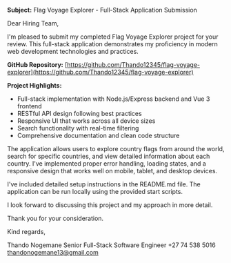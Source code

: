 **Subject:** Flag Voyage Explorer - Full-Stack Application Submission

Dear Hiring Team,

I'm pleased to submit my completed Flag Voyage Explorer project for your review. This full-stack application demonstrates my proficiency in modern web development technologies and practices.

**GitHub Repository:** [https://github.com/Thando12345/flag-voyage-explorer](https://github.com/Thando12345/flag-voyage-explorer)

**Project Highlights:**
- Full-stack implementation with Node.js/Express backend and Vue 3 frontend
- RESTful API design following best practices
- Responsive UI that works across all device sizes
- Search functionality with real-time filtering
- Comprehensive documentation and clean code structure

The application allows users to explore country flags from around the world, search for specific countries, and view detailed information about each country. I've implemented proper error handling, loading states, and a responsive design that works well on mobile, tablet, and desktop devices.

I've included detailed setup instructions in the README.md file. The application can be run locally using the provided start scripts.

I look forward to discussing this project and my approach in more detail.

Thank you for your consideration.

Kind regards,

Thando Nogemane
Senior Full-Stack Software Engineer
+27 74 538 5016
thandonogemane13@gmail.com
